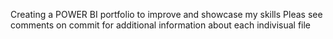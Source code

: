 Creating a POWER BI portfolio to improve and showcase my skills
Pleas see comments on commit for additional information about each indivisual file
